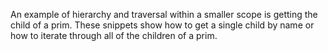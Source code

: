 An example of hierarchy and traversal within a smaller scope is getting the child of a prim. These snippets show how to get a single child by name or how to iterate through all of the children of a prim.
 